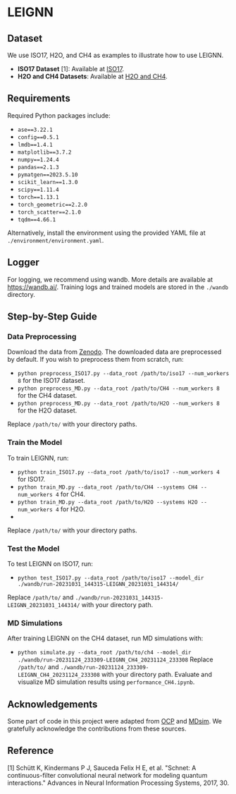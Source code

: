 # LEIGNN

## Dataset
We use ISO17, H2O, and CH4 as examples to illustrate how to use LEIGNN.

- **ISO17 Dataset** [1]: Available at [ISO17](http://quantum-machine.org/datasets/).
- **H2O and CH4 Datasets**: Available at [H2O and CH4](https://zenodo.org/records/10208201).

## Requirements
Required Python packages include:  
- `ase==3.22.1`
- `config==0.5.1`
- `lmdb==1.4.1`
- `matplotlib==3.7.2`
- `numpy==1.24.4`
- `pandas==2.1.3`
- `pymatgen==2023.5.10`
- `scikit_learn==1.3.0`
- `scipy==1.11.4`
- `torch==1.13.1`
- `torch_geometric==2.2.0`
- `torch_scatter==2.1.0`
- `tqdm==4.66.1`

Alternatively, install the environment using the provided YAML file at `./environment/environment.yaml`.

## Logger
For logging, we recommend using wandb. More details are available at https://wandb.ai/. Training logs and trained models are stored in the `./wandb` directory.

## Step-by-Step Guide

### Data Preprocessing
Download the data from [Zenodo](https://zenodo.org/record/8208800).
The downloaded data are preprocessed by default. If you wish to preprocess them from scratch, run:
- `python preprocess_ISO17.py --data_root /path/to/iso17 --num_workers 8` for the ISO17 dataset.
- `python preprocess_MD.py --data_root /path/to/CH4 --num_workers 8` for the CH4 dataset.
- `python preprocess_MD.py --data_root /path/to/H2O --num_workers 8` for the H2O dataset.

Replace `/path/to/` with your directory paths.

### Train the Model
To train LEIGNN, run:
- `python train_ISO17.py --data_root /path/to/iso17 --num_workers 4` for ISO17.
- `python train_MD.py --data_root /path/to/CH4 --systems CH4 --num_workers 4` for CH4.
- `python train_MD.py --data_root /path/to/H2O --systems H2O --num_workers 4` for H2O.
- 
Replace `/path/to/` with your directory paths.

### Test the Model
To test LEIGNN on ISO17, run:
- `python test_ISO17.py --data_root /path/to/iso17 --model_dir ./wandb/run-20231031_144315-LEIGNN_20231031_144314/`

Replace `/path/to/` and `./wandb/run-20231031_144315-LEIGNN_20231031_144314/` with your directory path.

### MD Simulations
After training LEIGNN on the CH4 dataset, run MD simulations with:
- `python simulate.py --data_root /path/to/ch4 --model_dir ./wandb/run-20231124_233309-LEIGNN_CH4_20231124_233308`
Replace `/path/to/` and `./wandb/run-20231124_233309-LEIGNN_CH4_20231124_233308` with your directory path.
Evaluate and visualize MD simulation results using `performance_CH4.ipynb`.

## Acknowledgements
Some part of code in this project were adapted from [OCP](https://github.com/Open-Catalyst-Project/ocp) and [MDsim](https://github.com/kyonofx/MDsim). We gratefully acknowledge the contributions from these sources.
## Reference
[1] Schütt K, Kindermans P J, Sauceda Felix H E, et al. "Schnet: A continuous-filter convolutional neural network for modeling quantum interactions." Advances in Neural Information Processing Systems, 2017, 30.
